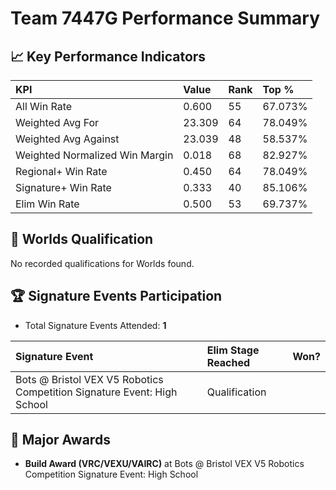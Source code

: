 # Team 7447G Performance Summary

## 📈 Key Performance Indicators
| KPI | Value | Rank | Top % |
|:---|:-----|:----|:------|
| All Win Rate | 0.600 | 55 | 67.073% |
| Weighted Avg For | 23.309 | 64 | 78.049% |
| Weighted Avg Against | 23.039 | 48 | 58.537% |
| Weighted Normalized Win Margin | 0.018 | 68 | 82.927% |
| Regional+ Win Rate | 0.450 | 64 | 78.049% |
| Signature+ Win Rate | 0.333 | 40 | 85.106% |
| Elim Win Rate | 0.500 | 53 | 69.737% |


## 🎯 Worlds Qualification
No recorded qualifications for Worlds found.

## 🏆 Signature Events Participation
- Total Signature Events Attended: **1**

| Signature Event | Elim Stage Reached | Won? |
|:----------------|:-------------------|:----|
| Bots @ Bristol VEX V5 Robotics Competition Signature Event: High School | Qualification |  |


## 🥇 Major Awards
- **Build Award (VRC/VEXU/VAIRC)** at Bots @ Bristol VEX V5 Robotics Competition Signature Event: High School

